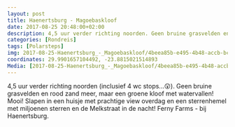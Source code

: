 ```yaml
---
layout: post
title: Haenertsburg - Magoebaskloof
date: 2017-08-25 20:48:00+02:00
description: 4,5 uur verder richting noorden. Geen bruine grasvelden en rood zand meer, maar een groene kloof met watervallen! Mooi!  Slapen in een huisje met prachtige view overdag en een sterrenhemel met
categories: [Rondreis]
tags: [Polarsteps]
img: 2017-08-25-Haenertsburg_-_Magoebaskloof/4beea85b-e495-4b48-accb-bc97315e97c7_large_image.jpg
coordinates: 29.9901657104492, -23.8815021514893
Media: [2017-08-25-Haenertsburg_-_Magoebaskloof/4beea85b-e495-4b48-accb-bc97315e97c7_large_image.jpg, 2017-08-25-Haenertsburg_-_Magoebaskloof/b02d8d64-3cb7-4569-b95c-d8b8e53d6e6d_large_image.jpg, 2017-08-25-Haenertsburg_-_Magoebaskloof/4f9132b4-123d-4ba1-8f2c-f2c32f674856_large_image.jpg, 2017-08-25-Haenertsburg_-_Magoebaskloof/3380b662-fe15-490a-9332-3dc5a79c1847_large_image.jpg]
---
```

4,5 uur verder richting noorden (inclusief 4 wc stops...😲). Geen bruine grasvelden en rood zand meer, maar een groene kloof met watervallen! Mooi! 
Slapen in een huisje met prachtige view overdag en een sterrenhemel met miljoenen sterren en de Melkstraat in de nacht! 
Ferny Farms - bij Haenertsburg.